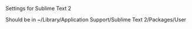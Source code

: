 Settings for Sublime Text 2

Should be in ~/Library/Application Support/Sublime Text 2/Packages/User